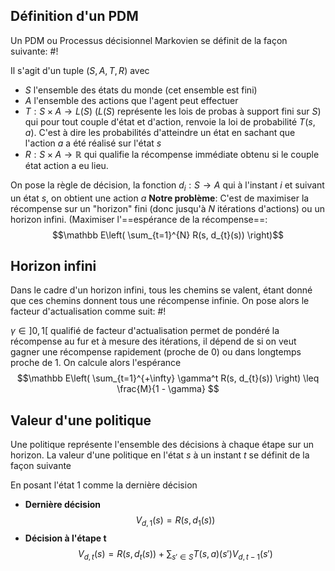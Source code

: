 ## Définition d'un PDM
Un PDM ou Processus décisionnel Markovien se définit de la façon suivante: #!

Il s'agit d'un tuple $(S, A, T, R)$ avec
- $S$ l'ensemble des états du monde (cet ensemble est fini)
- $A$ l'ensemble des actions que l'agent peut effectuer
- $T: S \times A \to L(S)$ ($L(S)$ représente les lois de probas à support fini sur $S$) qui pour tout couple d'état et d'action, renvoie la loi de probabilité $T(s, a)$. C'est à dire les probabilités d'atteindre un état en sachant que l'action $a$ a été réalisé sur l'état $s$
- $R: S \times A \to \mathbb{R}$ qui qualifie la récompense immédiate obtenu si le couple état action a eu lieu.

On pose la règle de décision, la fonction $d_{i}: S \to A$ qui à l'instant $i$ et suivant un état $s$, on obtient une action $a$
**Notre problème**: C'est de maximiser la récompense sur un "horizon" fini (donc jusqu'à $N$ itérations d'actions) ou un horizon infini. (Maximiser l'==espérance de la récompense==: $$\mathbb E\left( \sum_{t=1}^{N} R(s, d_{t}(s)) \right)$$

## Horizon infini
Dans le cadre d'un horizon infini, tous les chemins se valent, étant donné que ces chemins donnent tous une récompense infinie.
On pose alors le facteur d'actualisation comme suit: #!

$\gamma \in ]0, 1[$ qualifié de facteur d'actualisation permet de pondéré la récompense au fur et à mesure des itérations, il dépend de si on veut gagner une récompense rapidement (proche de 0) ou dans longtemps proche de $1$. On calcule alors l'espérance $$\mathbb E\left( \sum_{t=1}^{+\infty} \gamma^t R(s, d_{t}(s)) \right) \leq \frac{M}{1 - \gamma} $$

## Valeur d'une politique
Une politique représente l'ensemble des décisions à chaque étape sur un horizon.
La valeur d'une politique en l'état $s$ à un instant $t$ se définit de la façon suivante

En posant l'état $1$ comme la dernière décision
- **Dernière décision** $$V_{d,1}(s) = R(s, d_{1}(s))$$
- **Décision à l'étape t** $$V_{d,t}(s) = R(s, d_{t}(s)) + \sum_{s' \in S}T(s,a)(s')V_{d,t-1} (s')$$